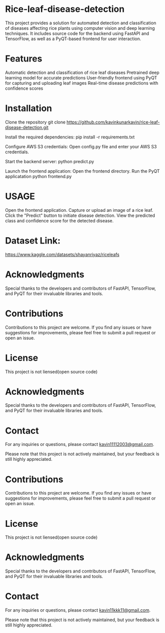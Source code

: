 # Rice-leaf-disease-detection

This project provides a solution for automated detection and classification of diseases affecting rice plants using computer vision and deep learning techniques. It includes source code for the backend using FastAPI and TensorFlow, as well as a PyQT-based frontend for user interaction.

# Features

Automatic detection and classification of rice leaf diseases Pretrained deep learning model for accurate predictions User-friendly frontend using PyQT for capturing and uploading leaf images Real-time disease predictions with confidence scores

# Installation
Clone the repository git clone https://github.com/kavinkunarkavin/rice-leaf-disease-detection.git

Install the required dependencies: pip install -r requirements.txt

Configure AWS S3 credentials: Open config.py file and enter your AWS S3 credentials.

Start the backend server: python predict.py

Launch the frontend application: Open the frontend directory. Run the PyQT applicatation python frontend.py

# USAGE
Open the frontend application. Capture or upload an image of a rice leaf. Click the "Predict" button to initiate disease detection. View the predicted class and confidence score for the detected disease.

# Dataset Link:
https://www.kaggle.com/datasets/shayanriyaz/riceleafs

# Acknowledgments
Special thanks to the developers and contributors of FastAPI, TensorFlow, and PyQT for their invaluable libraries and tools.

# Contributions
Contributions to this project are welcome. If you find any issues or have suggestions for improvements, please feel free to submit a pull request or open an issue.

# License
This project is not liensed(open source code)

# Acknowledgments
Special thanks to the developers and contributors of FastAPI, TensorFlow, and PyQT for their invaluable libraries and tools.

# Contact
For any inquiries or questions, please contact kavin11112003@gmail.com.

Please note that this project is not actively maintained, but your feedback is still highly appreciated.

# Contributions
Contributions to this project are welcome. If you find any issues or have suggestions for improvements, please feel free to submit a pull request or open an issue.

# License
This project is not liensed(open source code)

# Acknowledgments
Special thanks to the developers and contributors of FastAPI, TensorFlow, and PyQT for their invaluable libraries and tools.

# Contact
For any inquiries or questions, please contact kavin11kkk11@gmail.com.

Please note that this project is not actively maintained, but your feedback is still highly appreciated.
